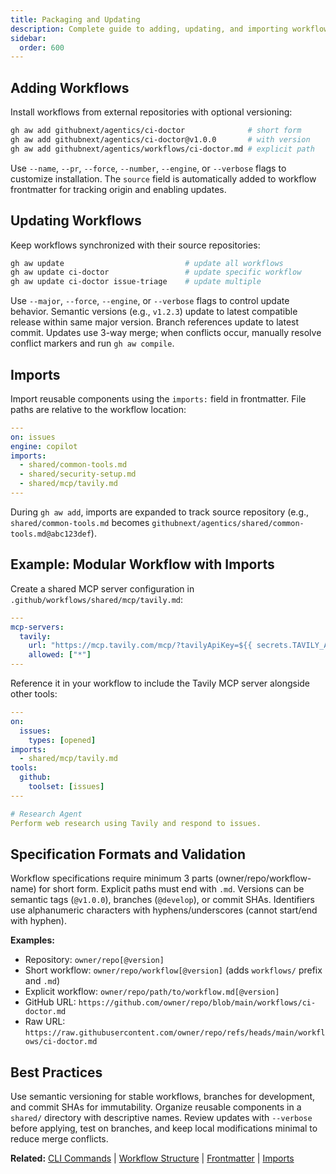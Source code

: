 ```yaml
---
title: Packaging and Updating
description: Complete guide to adding, updating, and importing workflows from external repositories using workflow specifications and import directives.
sidebar:
  order: 600
---
```


## Adding Workflows

Install workflows from external repositories with optional versioning:

```bash
gh aw add githubnext/agentics/ci-doctor              # short form
gh aw add githubnext/agentics/ci-doctor@v1.0.0       # with version
gh aw add githubnext/agentics/workflows/ci-doctor.md # explicit path
```

Use `--name`, `--pr`, `--force`, `--number`, `--engine`, or `--verbose` flags to customize installation. The `source` field is automatically added to workflow frontmatter for tracking origin and enabling updates.

## Updating Workflows

Keep workflows synchronized with their source repositories:

```bash
gh aw update                           # update all workflows
gh aw update ci-doctor                 # update specific workflow
gh aw update ci-doctor issue-triage    # update multiple
```

Use `--major`, `--force`, `--engine`, or `--verbose` flags to control update behavior. Semantic versions (e.g., `v1.2.3`) update to latest compatible release within same major version. Branch references update to latest commit. Updates use 3-way merge; when conflicts occur, manually resolve conflict markers and run `gh aw compile`.

## Imports

Import reusable components using the `imports:` field in frontmatter. File paths are relative to the workflow location:

```yaml
---
on: issues
engine: copilot
imports:
  - shared/common-tools.md
  - shared/security-setup.md
  - shared/mcp/tavily.md
---
```

During `gh aw add`, imports are expanded to track source repository (e.g., `shared/common-tools.md` becomes `githubnext/agentics/shared/common-tools.md@abc123def`).

## Example: Modular Workflow with Imports

Create a shared MCP server configuration in `.github/workflows/shared/mcp/tavily.md`:

```yaml
---
mcp-servers:
  tavily:
    url: "https://mcp.tavily.com/mcp/?tavilyApiKey=${{ secrets.TAVILY_API_KEY }}"
    allowed: ["*"]
---
```

Reference it in your workflow to include the Tavily MCP server alongside other tools:

```yaml
---
on:
  issues:
    types: [opened]
imports:
  - shared/mcp/tavily.md
tools:
  github:
    toolset: [issues]
---

# Research Agent
Perform web research using Tavily and respond to issues.
```

## Specification Formats and Validation

Workflow specifications require minimum 3 parts (owner/repo/workflow-name) for short form. Explicit paths must end with `.md`. Versions can be semantic tags (`@v1.0.0`), branches (`@develop`), or commit SHAs. Identifiers use alphanumeric characters with hyphens/underscores (cannot start/end with hyphen).

**Examples:**
- Repository: `owner/repo[@version]`
- Short workflow: `owner/repo/workflow[@version]` (adds `workflows/` prefix and `.md`)
- Explicit workflow: `owner/repo/path/to/workflow.md[@version]`
- GitHub URL: `https://github.com/owner/repo/blob/main/workflows/ci-doctor.md`
- Raw URL: `https://raw.githubusercontent.com/owner/repo/refs/heads/main/workflows/ci-doctor.md`

## Best Practices

Use semantic versioning for stable workflows, branches for development, and commit SHAs for immutability. Organize reusable components in a `shared/` directory with descriptive names. Review updates with `--verbose` before applying, test on branches, and keep local modifications minimal to reduce merge conflicts.

**Related:** [CLI Commands](/gh-aw/tools/cli/) | [Workflow Structure](/gh-aw/reference/workflow-structure/) | [Frontmatter](/gh-aw/reference/frontmatter/) | [Imports](/gh-aw/reference/imports/)
